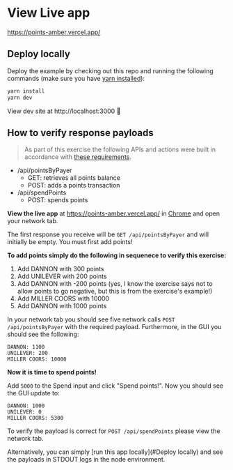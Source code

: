 # View Live app

https://points-amber.vercel.app/

## Deploy locally

Deploy the example by checking out this repo and running the following commands (make sure you have [yarn installed](https://yarnpkg.com/)):

```bash
yarn install
yarn dev
````

View dev site at http://localhost:3000 :tada:
## How to verify response payloads

> As part of this exercise the following APIs and actions were built in accordance with [these requirements](https://fetch-hiring.s3.us-east-1.amazonaws.com/points.pdf).

- /api/pointsByPayer
  - GET: retrieves all points balance
  - POST: adds a points transaction
- /api/spendPoints
  - POST: spends points

**View the live app** at https://points-amber.vercel.app/ in [Chrome](https://www.google.com/chrome) and open your network tab.

The first response you receive will be `GET /api/pointsByPayer` and will initially be empty. You must first add points!

**To add points simply do the following in sequenece to verify this exercise:**

1. Add DANNON with 300 points
2. Add UNILEVER with 200 points
3. Add DANNON with -200 points (yes, I know the exercise says not to allow points to go negative, but this is from the exercise's example!)
4. Add MILLER COORS with 10000
5. Add DANNON with 1000 points

In your network tab you should see five network calls `POST /api/pointsByPayer` with the required payload. Furthermore, in the GUI you should see the following:

```
DANNON: 1100
UNILEVER: 200
MILLER COORS: 10000
```

**Now it is time to spend points!**

Add `5000` to the Spend input and click "Spend points!". Now you should see the GUI update to:

```
DANNON: 1000
UNILEVER: 0
MILLER COORS: 5300
```

To verify the payload is correct for `POST /api/spendPoints` please view the network tab.

Alternatively, you can simply [run this app locally](#Deploy locally) and see the payloads in STDOUT logs in the node environment.